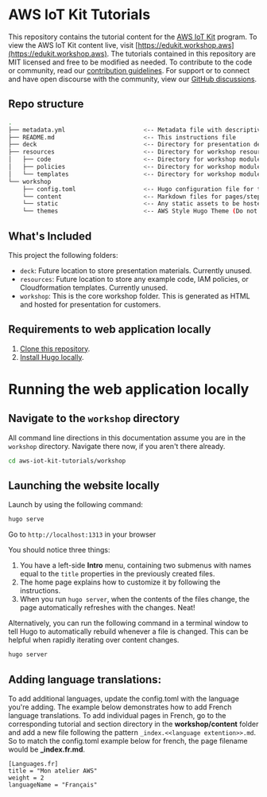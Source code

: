 # AWS IoT Kit Tutorials
This repository contains the tutorial content for the [AWS IoT Kit](https://aws.amazon.com/iot/edukit) program. To view the AWS IoT Kit content live, visit [https://edukit.workshop.aws](https://edukit.workshop.aws). The tutorials contained in this repository are MIT licensed and free to be modified as needed. To contribute to the code or community, read our [contribution guidelines](https://github.com/aws-samples/aws-iot-edukit-tutorials/blob/main/CONTRIBUTING.md). For support or to connect and have open discourse with the community, view our [GitHub discussions](https://github.com/aws-samples/aws-iot-edukit-tutorials/discussions).

## Repo structure
```bash
.
├── metadata.yml                      <-- Metadata file with descriptive information about the workshop
├── README.md                         <-- This instructions file
├── deck                              <-- Directory for presentation deck
├── resources                         <-- Directory for workshop resources
│   ├── code                          <-- Directory for workshop modules code
│   ├── policies                      <-- Directory for workshop modules IAM Roles and Policies
│   └── templates                     <-- Directory for workshop modules CloudFormation templates
└── workshop                          
    ├── config.toml                   <-- Hugo configuration file for the workshop website
    └── content                       <-- Markdown files for pages/steps in workshop
    └── static                        <-- Any static assets to be hosted alongside the workshop (ie. images, scripts, documents, etc)
    └── themes                        <-- AWS Style Hugo Theme (Do not edit!)
```

## What's Included
This project the following folders:

* `deck`: Future location to store presentation materials. Currently unused. 
* `resources`:  Future location to store any example code, IAM policies, or Cloudformation templates. Currently unused.
* `workshop`: This is the core workshop folder. This is generated as HTML and hosted for presentation for customers.


## Requirements to web application locally
1. [Clone this repository](https://help.github.com/articles/fork-a-repo/).
2. [Install Hugo locally](https://gohugo.io/overview/quickstart/).


# Running the web application locally
## Navigate to the `workshop` directory
All command line directions in this documentation assume you are in the `workshop` directory. Navigate there now, if you aren't there already.

```bash
cd aws-iot-kit-tutorials/workshop
```

## Launching the website locally
Launch by using the following command:

```bash
hugo serve
```

Go to `http://localhost:1313` in your browser

You should notice three things:

1. You have a left-side **Intro** menu, containing two submenus with names equal to the `title` properties in the previously created files.
2. The home page explains how to customize it by following the instructions.
3. When you run `hugo server`, when the contents of the files change, the page automatically refreshes with the changes. Neat!

Alternatively, you can run the following command in a terminal window to tell Hugo to automatically rebuild whenever a file is changed. This can be helpful when rapidly iterating over content changes.

```bash
hugo server
```

## Adding language translations:
To add additional languages, update the config.toml with the language you're adding.
The example below demonstrates how to add French language translations. To add individual pages in French, go to the corresponding tutorial and section directory in the **workshop/content** folder and add a new file following the pattern `_index.<<language extention>>.md`. So to match the config.toml example below for french, the page filename would be **_index.fr.md**. 

```
[Languages.fr]
title = "Mon atelier AWS"
weight = 2
languageName = "Français"
```
